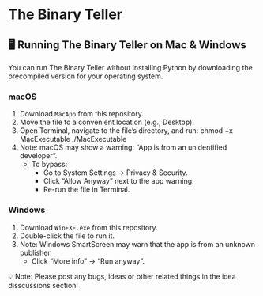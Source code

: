 # The Binary Teller

## 🖥️ Running The Binary Teller on Mac & Windows

You can run The Binary Teller without installing Python by downloading the precompiled version for your operating system.

### macOS
1. Download `MacApp` from this repository.
2. Move the file to a convenient location (e.g., Desktop).
3. Open Terminal, navigate to the file’s directory, and run:
   chmod +x MacExecutable
   ./MacExecutable
4. Note: macOS may show a warning: “App is from an unidentified developer”.
   - To bypass:
     - Go to System Settings → Privacy & Security.
     - Click “Allow Anyway” next to the app warning.
     - Re-run the file in Terminal.

### Windows
1. Download `WinEXE.exe` from this repository.
2. Double-click the file to run it.
3. Note: Windows SmartScreen may warn that the app is from an unknown publisher.
   - Click “More info” → “Run anyway”.

💡 Note: Please post any bugs, ideas or other related things in the idea disscussions section!
